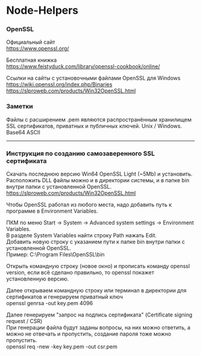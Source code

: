 # Node-Helpers  

### OpenSSL
Официальный сайт  
https://www.openssl.org/  

Бесплатная книжка  
https://www.feistyduck.com/library/openssl-cookbook/online/  

Ссылки на сайты с установочными файлами OpenSSL для Windows  
https://wiki.openssl.org/index.php/Binaries  
https://slproweb.com/products/Win32OpenSSL.html  

### Заметки  
Файлы с расширением .pem являются распространённым хранилищем SSL сертификатов, приватных и публичных ключей. Unix / Windows. Base64 ASCII  

---

### Инструкция по созданию самозаверенного SSL сертификата  

Скачать последнюю версию Win64 OpenSSL Light (~5Mb) и установить.  
Расположить DLL файлы можно и в директории системы, и в папке bin внутри папки с установленной OpenSSL.  
https://slproweb.com/products/Win32OpenSSL.html  

Чтобы OpenSSL работал из любого места, надо добавить путь к программе в Environment Variables.  

ПКМ по меню Start -> System -> Advanced system settings -> Environment Variables.  
В разделе System Variables найти строку Path нажать Edit.  
Добавить новую строку с указанием пути к папке bin внутри папки с установленной OpenSSL.  
Пример: C:\Program Files\OpenSSL\bin  
  
Открыть командную строку (новое окно) и прописать команду openssl version, если всё сделано правильно, то openssl покажет установленную версию.  

Далее открываем командную строку или терминал в директории для сертификатов и генерируем приватный ключ  
openssl genrsa -out key.pem 4096  

Далее генерируем "запрос на подпись сертификата" (Certificate signing request / CSR)  
При генерации файла будут заданы вопросы, на них можно ответить, а можно не отвечать и пропустить, создание пароля тоже можно пропустить.  
openssl req -new -key key.pem -out csr.pem  



